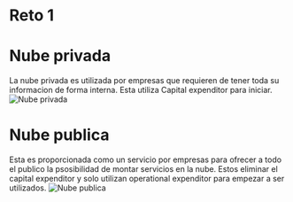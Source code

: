 # Reto 1
# Nube privada
La nube privada es utilizada por empresas que requieren de tener toda su informacion de forma interna.
Esta utiliza Capital expenditor para iniciar.
![Nube privada](https://netclouder.com/wp-content/uploads/2014/10/privtecloud-1920x960.jpg)

# Nube publica
Esta es proporcionada como un servicio por empresas para ofrecer a todo el publico la psosibilidad de montar servicios en la nube.
Estos eliminar el capital expenditor y solo utilizan operational expenditor para empezar a ser utilizados.
![Nube publica](https://i.ytimg.com/vi/nZ8e8R_Wsio/maxresdefault.jpg)

